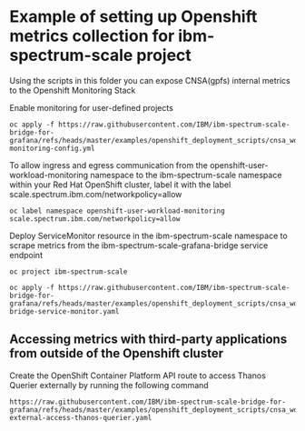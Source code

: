 # Example of setting up Openshift metrics collection for ibm-spectrum-scale project



Using the scripts in this folder you can expose CNSA(gpfs) internal metrics to the Openshift Monitoring Stack

Enable monitoring for user-defined projects
```shell
oc apply -f https://raw.githubusercontent.com/IBM/ibm-spectrum-scale-bridge-for-grafana/refs/heads/master/examples/openshift_deployment_scripts/cnsa_workload_monitoring/cluster-monitoring-config.yml
```

To allow ingress and egress communication from the openshift-user-workload-monitoring namespace to the ibm-spectrum-scale namespace within your Red Hat OpenShift cluster, label it with the label scale.spectrum.ibm.com/networkpolicy=allow
```shell
oc label namespace openshift-user-workload-monitoring scale.spectrum.ibm.com/networkpolicy=allow
```

Deploy ServiceMonitor resource in the ibm-spectrum-scale namespace to scrape metrics from the ibm-spectrum-scale-grafana-bridge service endpoint
```shell
oc project ibm-spectrum-scale
```

```shell
oc apply -f https://raw.githubusercontent.com/IBM/ibm-spectrum-scale-bridge-for-grafana/refs/heads/master/examples/openshift_deployment_scripts/cnsa_workload_monitoring/grafana-bridge-service-monitor.yaml
```



## Accessing metrics with third-party applications from outside of the Openshift cluster



Create the OpenShift Container Platform API route to access Thanos Querier externally by running the following command
```shell
https://raw.githubusercontent.com/IBM/ibm-spectrum-scale-bridge-for-grafana/refs/heads/master/examples/openshift_deployment_scripts/cnsa_workload_monitoring/route-external-access-thanos-querier.yaml
```


